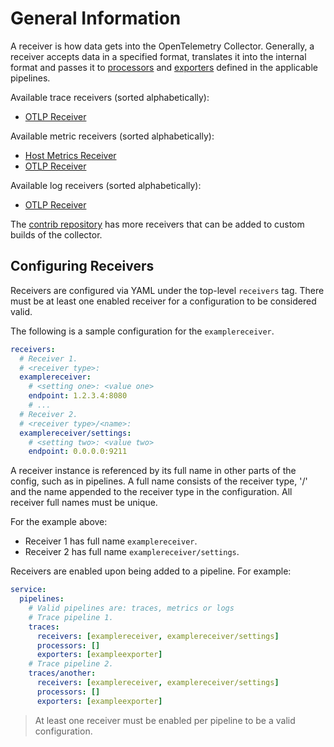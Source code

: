 # General Information

A receiver is how data gets into the OpenTelemetry Collector. Generally, a
receiver accepts data in a specified format, translates it into the internal
format and passes it to [processors](../processor/README.md) and
[exporters](../exporter/README.md) defined in the applicable
pipelines.

Available trace receivers (sorted alphabetically):

- [OTLP Receiver](otlpreceiver/README.md)

Available metric receivers (sorted alphabetically):

- [Host Metrics Receiver](hostmetricsreceiver/README.md)
- [OTLP Receiver](otlpreceiver/README.md)

Available log receivers (sorted alphabetically):

- [OTLP Receiver](otlpreceiver/README.md)

The [contrib repository](https://github.com/open-telemetry/opentelemetry-collector-contrib)
 has more receivers that can be added to custom builds of the collector.

## Configuring Receivers

Receivers are configured via YAML under the top-level `receivers` tag. There
must be at least one enabled receiver for a configuration to be considered
valid.

The following is a sample configuration for the `examplereceiver`.

```yaml
receivers:
  # Receiver 1.
  # <receiver type>:
  examplereceiver:
    # <setting one>: <value one>
    endpoint: 1.2.3.4:8080
    # ...
  # Receiver 2.
  # <receiver type>/<name>:
  examplereceiver/settings:
    # <setting two>: <value two>
    endpoint: 0.0.0.0:9211
```

A receiver instance is referenced by its full name in other parts of the config,
such as in pipelines. A full name consists of the receiver type, '/' and the
name appended to the receiver type in the configuration. All receiver full names
must be unique.

For the example above:

- Receiver 1 has full name `examplereceiver`.
- Receiver 2 has full name `examplereceiver/settings`.

Receivers are enabled upon being added to a pipeline. For example:

```yaml
service:
  pipelines:
    # Valid pipelines are: traces, metrics or logs
    # Trace pipeline 1.
    traces:
      receivers: [examplereceiver, examplereceiver/settings]
      processors: []
      exporters: [exampleexporter]
    # Trace pipeline 2.
    traces/another:
      receivers: [examplereceiver, examplereceiver/settings]
      processors: []
      exporters: [exampleexporter]
```

> At least one receiver must be enabled per pipeline to be a valid configuration.
